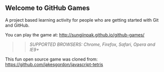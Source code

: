 ## Welcome to GitHub Games

A project based learning activity for people who are getting started with Git and GitHub.

You can play the game at: http://sungjinpak.github.io/github-games/

>> _*SUPPORTED BROWSERS*: Chrome, Firefox, Safari, Opera and IE9+_

This fun open source game was cloned from: https://github.com/jakesgordon/javascript-tetris
